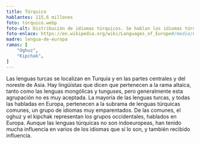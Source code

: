```yaml
---
title: Túrquico
hablantes: 115,6 millones
foto: túrquico.webp
foto-alt: Distribución de idiomas túrquicos. Se hablan los idiomas túrquicos desde Turquía (y algunos de sus vecinos occidentales) hacia los países centro asiáticos, y también hasta el norte-este de Rusia y el sur de Iran.
foto-enlace: https://en.wikipedia.org/wiki/Languages_of_Europe#/media/File:Turkic_Languages_distribution_map.png
madre: lengua-de-europa
ramas: [
    "Oghuz",
    "Kipchak",
]
---
```


Las lenguas turcas se localizan en Turquía y en las partes centrales y del noreste de Asia. Hay lingüístas que dicen que pertenecen a la rama altaica, tanto como las lenguas mongólicas y tunguses, pero generalmente esta agrupación no es muy aceptada. La mayoría de las lenguas turcas, y todas las habladas en Europa, pertenecen a la subrama de lenguas túrquicas comunes, un grupo de idiomas muy emparentados. De las comunes, el oghuz y el kipchak representan los grupos occidentales, hablados en Europa. Aunque las lenguas túrquicas no son indoeuropeas, han tenido mucha influencia en varios de los idiomas que sí lo son, y también recibido influencia.